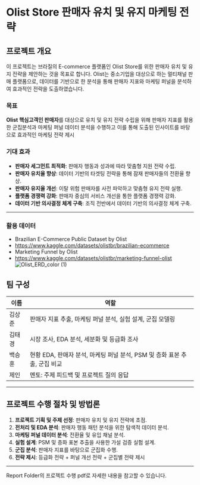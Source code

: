 # Olist Store 판매자 유치 및 유지 마케팅 전략

## 프로젝트 개요

이 프로젝트는 브라질의 E-commerce 플랫폼인 Olist Store를 위한 판매자 유치 및 유지 전략을 제안하는 것을 목표로 합니다. Olist는 중소기업을 대상으로 하는 멀티채널 판매 플랫폼으로, 데이터를 기반으로 한 분석을 통해 판매자 지표와 마케팅 퍼널을 분석하여 효과적인 전략을 도출하였습니다.

### 목표
**Olist 핵심고객인 판매자**를 대상으로 유치 및 유지 전략 수립을 위해 판매자 지표를 활용한 군집분석과 
마케팅 퍼널 데이터 분석을 수행하고 이를 통해 도출된 인사이트를 바탕으로 효과적인 마케팅 전략 제시


### 기대 효과
- **판매자 세그먼트 최적화**: 판매자 행동과 성과에 따라 맞춤형 지원 전략 수립.
- **판매자 유치율 향상**: 데이터 기반의 타겟팅 전략을 통해 잠재 판매자들의 전환율 향상.
- **판매자 유지율 개선**: 이탈 위험 판매자를 사전 파악하고 맞춤형 유지 전략 실행.
- **플랫폼 경쟁력 강화**: 판매자 중심의 서비스 개선을 통한 플랫폼 경쟁력 강화.
- **데이터 기반 의사결정 체계 구축**: 조직 전반에서 데이터 기반의 의사결정 체계 구축.

---

### 활용 데이터

- Brazilian E-Commerce Public Dataset by Olist
 - https://www.kaggle.com/datasets/olistbr/brazilian-ecommerce
- Marketing Funnel by Olist
 - https://www.kaggle.com/datasets/olistbr/marketing-funnel-olist
![Olist_ERD_color (1)](https://github.com/user-attachments/assets/3511de40-5621-4d7c-8212-ef8fb9acdc97)



## 팀 구성

| 이름        | 역할                                            |
|-------------|-------------------------------------------------|
| 김상준     | 판매자 지표 추출, 마케팅 퍼널 분석, 실험 설계, 군집 모델링 |
| 김태경     | 시장 조사, EDA 분석, 세분화 및 등급화 조사       |
| 백승훈     | 현황 EDA, 판매자 분석, 마케팅 퍼널 분석, PSM 및 층화 표본 추출, 군집 비교 |
| 제인       | 멘토: 주제 피드백 및 프로젝트 질의 응답           |

---

## 프로젝트 수행 절차 및 방법론

1. **프로젝트 기획 및 주제 선정**: 판매자 유치 및 유지 전략에 초점.
2. **전처리 및 EDA 분석**: 판매자 행동 패턴 분석을 위한 탐색적 데이터 분석.
3. **마케팅 퍼널 데이터 분석**: 전환율 및 유입 채널 분석.
4. **실험 설계**: PSM 및 층화 표본 추출을 사용한 가설 검증 실험 설계.
5. **군집 분석**: 판매자 지표를 바탕으로 군집화 수행.
6. **전략 제시**: 등급화 전략 + 퍼널 개선 전략 + 군집별 전략 제시

---
Report Folder의 프로젝트 수행 pdf로 자세한 내용을 참고할 수 있습니다.
